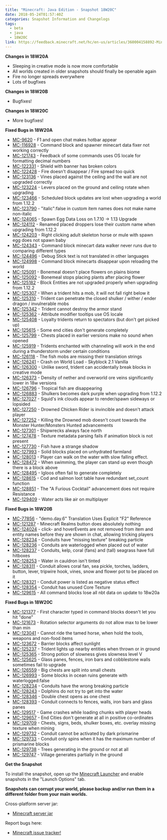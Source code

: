 ```yaml
---
title: "Minecraft: Java Edition - Snapshot 18W20C"
date: 2018-05-24T01:57:40Z
categories: Snapshot Information and Changelogs
tags:
  - beta
  - java
  - 18W20C
link: https://feedback.minecraft.net/hc/en-us/articles/360004158892-Minecraft-Java-Edition-Snapshot-18W20C
---
```


**Changes in 18W20A**

- Sleeping in creative mode is now more comfortable
- All worlds created in older snapshots should finally be openable again
- Fire no longer spreads everywhere
- Lots of bugfixes

  
**Changes in 18W20B**

- Bugfixes!

  
**Changes in 18W20C**

- More bugfixes!

  
**Fixed Bugs in 18W20A**

- [MC-9620](https://bugs.mojang.com/browse/MC-9620) - F1 and open chat makes hotbar appear
- [MC-116928](https://bugs.mojang.com/browse/MC-116928) - Command block and spawner minecart data fixer not working correctly
- [MC-121743](https://bugs.mojang.com/browse/MC-121743) - Feedback of some commands uses OS locale for formatting decimal numbers
- [MC-122331](https://bugs.mojang.com/browse/MC-122331) - Shield with banner has broken colors
- [MC-122428](https://bugs.mojang.com/browse/MC-122428) - Fire doesn't disappear / Fire spread too quick
- [MC-123136](https://bugs.mojang.com/browse/MC-123136) - Vines placed against the ceiling and the wall are not upgraded correctly
- [MC-123224](https://bugs.mojang.com/browse/MC-123224) - Levers placed on the ground and ceiling rotate when upgrading
- [MC-123466](https://bugs.mojang.com/browse/MC-123466) - Scheduled block updates are lost when upgrading a world from 1.12.2
- [MC-123790](https://bugs.mojang.com/browse/MC-123790) - "italic":false in custom item names does not make name non-italic
- [MC-124065](https://bugs.mojang.com/browse/MC-124065) - Spawn Egg Data Loss on 1.7.10 -\> 1.13 Upgrade
- [MC-124112](https://bugs.mojang.com/browse/MC-124112) - Renamed placed droppers lose their custom name when upgrading from 1.12.2
- [MC-124203](https://bugs.mojang.com/browse/MC-124203) - Right clicking adult skeleton horse or mule with spawn egg does not spawn baby
- [MC-124343](https://bugs.mojang.com/browse/MC-124343) - Command block minecart data walker never runs due to comparing different types
- [MC-124496](https://bugs.mojang.com/browse/MC-124496) - Debug Stick text is not translated in other languages
- [MC-124998](https://bugs.mojang.com/browse/MC-124998) - Command block minecarts disappear upon reloading the world
- [MC-125091](https://bugs.mojang.com/browse/MC-125091) - Bonemeal doesn't place flowers on plains biome
- [MC-125092](https://bugs.mojang.com/browse/MC-125092) - Bonemeal stops placing plants after placing flower
- [MC-125182](https://bugs.mojang.com/browse/MC-125182) - Block Entities are not upgraded properly when upgrading from 1.12.2
- [MC-125307](https://bugs.mojang.com/browse/MC-125307) - When a trident hits a mob, it will not fall right below it
- [MC-125310](https://bugs.mojang.com/browse/MC-125310) - Trident can penetrate the closed shulker / wither / ender dragon / invulnerable mobs
- [MC-125342](https://bugs.mojang.com/browse/MC-125342) - Trident cannot destroy the armor stand
- [MC-125362](https://bugs.mojang.com/browse/MC-125362) - Attribute modifier tooltips use OS locale
- [MC-125408](https://bugs.mojang.com/browse/MC-125408) - Loyalty tridents return to spectators (but don't get picked up)
- [MC-125615](https://bugs.mojang.com/browse/MC-125615) - Some end cities don't generate completely
- [MC-125799](https://bugs.mojang.com/browse/MC-125799) - Chests placed in earlier versions make no sound when opened
- [MC-125919](https://bugs.mojang.com/browse/MC-125919) - Tridents enchanted with channeling will work in the end during a thunderstorm under certain conditions
- [MC-126118](https://bugs.mojang.com/browse/MC-126118) - The fish mobs are missing their translation strings
- [MC-126241](https://bugs.mojang.com/browse/MC-126241) - Crash on World Load - Skyblock 2.1 Vanilla
- [MC-126300](https://bugs.mojang.com/browse/MC-126300) - Unlike sword, trident can accidentally break blocks in creative mode
- [MC-126373](https://bugs.mojang.com/browse/MC-126373) - Density of nether and overworld ore veins significantly lower in 18w versions
- [MC-126796](https://bugs.mojang.com/browse/MC-126796) - Tropical fish are disappearing
- [MC-126883](https://bugs.mojang.com/browse/MC-126883) - Shulkers becomes dark purple when upgrading from 1.12.2
- [MC-127027](https://bugs.mojang.com/browse/MC-127027) - Squid's ink clouds appear to render/spawn sideways or lopsided
- [MC-127250](https://bugs.mojang.com/browse/MC-127250) - Drowned Chicken Rider is invincible and doesn't attack player
- [MC-127252](https://bugs.mojang.com/browse/MC-127252) - Killing the Drowned mob doesn't count towards the Monster Hunter/Monsters Hunted advancements
- [MC-127301](https://bugs.mojang.com/browse/MC-127301) - Shipwrecks always face north
- [MC-127478](https://bugs.mojang.com/browse/MC-127478) - Texture metadata parsing fails if animation block is not present
- [MC-127730](https://bugs.mojang.com/browse/MC-127730) - Fish have a strange shadow
- [MC-127993](https://bugs.mojang.com/browse/MC-127993) - Solid blocks placed on unhydrated farmland
- [MC-128013](https://bugs.mojang.com/browse/MC-128013) - Player can walk on the water with slow falling effect.
- [MC-128472](https://bugs.mojang.com/browse/MC-128472) - When swimming, the player can stand up even though there is a block above
- [MC-128495](https://bugs.mojang.com/browse/MC-128495) - Igloos often fail to generate completely
- [MC-128615](https://bugs.mojang.com/browse/MC-128615) - Cod and salmon loot table have redundant set_count function
- [MC-128851](https://bugs.mojang.com/browse/MC-128851) - The "A Furious Cocktail" advancement does not require Resistance
- [MC-129409](https://bugs.mojang.com/browse/MC-129409) - Water acts like air on multiplayer

  
**Fixed Bugs in 18W20B**

- [MC-77856](https://bugs.mojang.com/browse/MC-77856) - "demo.day.6" Translation Uses Explicit "F2" Reference
- [MC-121287](https://bugs.mojang.com/browse/MC-121287) - Minecraft Realms button does absolutely nothing
- [MC-124024](https://bugs.mojang.com/browse/MC-124024) - click- and hoverEvents are not removed from item and entity names before they are shown in chat, allowing tricking players
- [MC-128234](https://bugs.mojang.com/browse/MC-128234) - Conduits have "missing texture" breaking particle
- [MC-128236](https://bugs.mojang.com/browse/MC-128236) - Conduits are waterlogged when placed out of water
- [MC-128237](https://bugs.mojang.com/browse/MC-128237) - Conduits, kelp, coral (fans) and (tall) seagrass have full hitboxes
- [MC-128253](https://bugs.mojang.com/browse/MC-128253) - Water in cauldron isn't tinted
- [MC-128311](https://bugs.mojang.com/browse/MC-128311) - Conduit allows coral fan, sea pickle, torches, ladders, button, lever, tripwire hook, vines, snow and flower pot to be placed on it
- [MC-128321](https://bugs.mojang.com/browse/MC-128321) - Conduit power is listed as negative status effect
- [MC-128354](https://bugs.mojang.com/browse/MC-128354) - Conduit has unused Core Texture
- [MC-129615](https://bugs.mojang.com/browse/MC-129615) - All command blocks lose all nbt data on update to 18w20a

  
**Fixed Bugs in 18W20C**

- [MC-121377](https://bugs.mojang.com/browse/MC-121377) - First character typed in command blocks doesn't let you hit "done"
- [MC-121673](https://bugs.mojang.com/browse/MC-121673) - Rotation selector arguments do not allow max to be lower than min
- [MC-123041](https://bugs.mojang.com/browse/MC-123041) - Cannot ride the tamed horse, when hold the tools, weapons and non-food items
- [MC-123672](https://bugs.mojang.com/browse/MC-123672) - Barrier blocks affect sunlight
- [MC-125237](https://bugs.mojang.com/browse/MC-125237) - Trident lights up nearby entities when thrown or in ground
- [MC-125365](https://bugs.mojang.com/browse/MC-125365) - Strong potion of slowness gives slowness level V
- [MC-125625](https://bugs.mojang.com/browse/MC-125625) - Glass panes, fences, iron bars and cobblestone walls sometimes fail to upgrade
- [MC-126559](https://bugs.mojang.com/browse/MC-126559) - Big chests are split into small chests
- [MC-126993](https://bugs.mojang.com/browse/MC-126993) - Some blocks in ocean ruins generate with waterlogged:false
- [MC-128234](https://bugs.mojang.com/browse/MC-128234) - Conduits have the wrong breaking particle
- [MC-128243](https://bugs.mojang.com/browse/MC-128243) - Dolphins do not try to get into the water
- [MC-128346](https://bugs.mojang.com/browse/MC-128346) - Double chest opens as one chest
- [MC-128393](https://bugs.mojang.com/browse/MC-128393) - Conduit connects to fences, walls, iron bars and glass panes
- [MC-129517](https://bugs.mojang.com/browse/MC-129517) - Game crashes while loading chunks with player heads
- [MC-129657](https://bugs.mojang.com/browse/MC-129657) - End Cities don't generate at all in positive co-ordinates
- [MC-129709](https://bugs.mojang.com/browse/MC-129709) - Chests, signs, beds, shulker boxes, etc. overlay missing texture when mining
- [MC-129732](https://bugs.mojang.com/browse/MC-129732) - Conduit cannot be activated by dark prismarine
- [MC-129733](https://bugs.mojang.com/browse/MC-129733) - Conduit only spins when it has the maximum number of prismarine blocks
- [MC-129738](https://bugs.mojang.com/browse/MC-129738) - Trees generating in the ground or not at all
- [MC-129747](https://bugs.mojang.com/browse/MC-129747) - Village generates partially in the ground

  
**Get the Snapshot**  
  
To install the snapshot, open up the [Minecraft Launcher](https://minecraft.net/download) and enable snapshots in the "Launch Options" tab.  
  
**Snapshots can corrupt your world, please backup and/or run them in a different folder from your main worlds.**  
  
Cross-platform server jar:

- [Minecraft server jar](https://launcher.mojang.com/mc/game/18w20c/server/9e0ffb265e3771dc5c7b56f291b9c9d8f668f48b/server.jar)

Report bugs here:

- [Minecraft issue tracker!](https://bugs.mojang.com/browse/MC)

